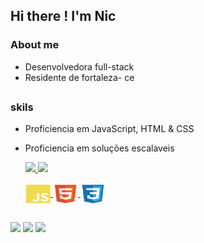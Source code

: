 ## Hi there ! I'm Nic

### About me
- Desenvolvedora full-stack
- Residente de fortaleza- ce

##

### skils
- Proficiencia em JavaScript, HTML & CSS
- Proficiencia em soluções escalaveis

  <div>
    <a href="https://github.com/NiccMaia">
   <img height="180em" src="https://github-readme-stats.vercel.app/api?username=NiccMaia&theme=dark&show_icons=true"/>
   <img height="150em" src="https://github-readme-stats.vercel.app/api/top-langs/?username=NiccMaia&theme=dark&shadow&show&hide_progress=true"/>
  </div>

  <div style="display: inline_block"><br>
  <img align="center" alt="Nic-Js" height="30" width="40" src="https://raw.githubusercontent.com/devicons/devicon/master/icons/javascript/javascript-plain.svg">
  <img align="center" alt="Nic-HTML" height="30" width="40" src="https://raw.githubusercontent.com/devicons/devicon/master/icons/html5/html5-original.svg">
  <img align="center" alt="Nic-CSS" height="30" width="40" src="https://raw.githubusercontent.com/devicons/devicon/master/icons/css3/css3-original.svg">
</div> 

##

<!-- DIV PARA LINKS -->
<div>
    <a href="https://www.linkedin.com/in/nicolle-maia-b778322a5/" target="_blank"> <img
            src="https://img.shields.io/badge/-LinkedIn-%230077B5?style=for-the-badge&logo=linkedin&logoColor=white"
            target="_blank"></a>
    <a href="https://www.instagram.com/niccmaia_/" target="_blank"><img
            src="https://img.shields.io/badge/-Instagram-%23E4405F?style=for-the-badge&logo=instagram&logoColor=white"
            target="_blank"></a>
    <a href="mailto:nicolleluisamaiagurgel@gmail.com" target="_blank"><img
            src="https://img.shields.io/badge/-Gmail-%23333?style=for-the-badge&logo=gmail&logoColor=white"
            target="_blank"></a>
</div>
